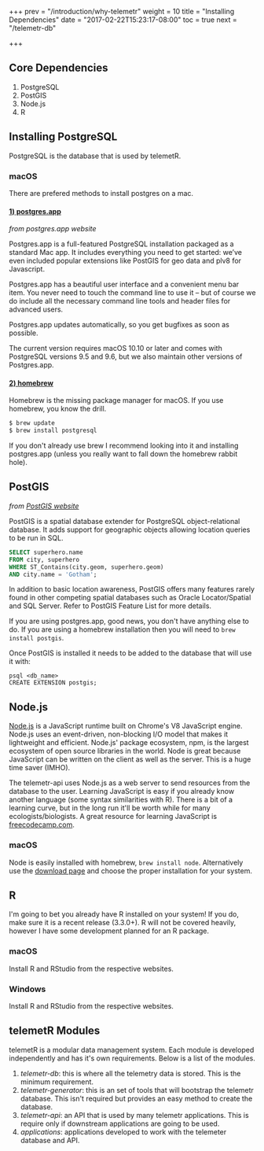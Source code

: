 +++
prev = "/introduction/why-telemetr"
weight = 10
title = "Installing Dependencies"
date = "2017-02-22T15:23:17-08:00"
toc = true
next = "/telemetr-db"

+++

## Core Dependencies

1. PostgreSQL
2. PostGIS
3. Node.js
4. R

## Installing PostgreSQL

PostgreSQL is the database that is used by telemetR.

### macOS

There are prefered methods to install postgres on a mac.

#### [1) postgres.app](https://postgresapp.com/)

*from postgres.app website*

Postgres.app is a full-featured PostgreSQL installation packaged as a standard Mac app. It includes everything you need to get started: we’ve even included popular extensions like PostGIS for geo data and plv8 for Javascript.

Postgres.app has a beautiful user interface and a convenient menu bar item. You never need to touch the command line to use it – but of course we do include all the necessary command line tools and header files for advanced users.

Postgres.app updates automatically, so you get bugfixes as soon as possible.

The current version requires macOS 10.10 or later and comes with PostgreSQL versions 9.5 and 9.6, but we also maintain other versions of Postgres.app.



#### [2) homebrew](https://brew.sh/)

Homebrew is the missing package manager for macOS. If you use homebrew, you know the drill.

``` bash
$ brew update
$ brew install postgresql
```

If you don't already use brew I recommend looking into it and installing postgres.app (unless you really want to fall down the homebrew rabbit hole).

## PostGIS

*from [PostGIS website](http://postgis.net/)*

PostGIS is a spatial database extender for PostgreSQL object-relational database. It adds support for geographic objects allowing location queries to be run in SQL.

``` sql
SELECT superhero.name
FROM city, superhero
WHERE ST_Contains(city.geom, superhero.geom)
AND city.name = 'Gotham';
```

In addition to basic location awareness, PostGIS offers many features rarely found in other competing spatial databases such as Oracle Locator/Spatial and SQL Server. Refer to PostGIS Feature List for more details.

If you are using postgres.app, good news, you don't have anything else to do. If you are using a homebrew installation then you will need to `brew install postgis`.

Once PostGIS is installed it needs to be added to the database that will use it with:

```
psql <db_name>
CREATE EXTENSION postgis;
```

## Node.js

[Node.js](nodejs.org) is a JavaScript runtime built on Chrome's V8 JavaScript engine. Node.js uses an event-driven, non-blocking I/O model that makes it lightweight and efficient. Node.js' package ecosystem, npm, is the largest ecosystem of open source libraries in the world. Node is great because JavaScript can be written on the client as well as the server. This is a huge time saver (IMHO).

The telemetr-api uses Node.js as a web server to send resources from the database to the user. Learning JavaScript is easy if you already know another language (some syntax similarities with R). There is a bit of a learning curve, but in the long run it'll be worth while for many ecologists/biologists. A great resource for learning JavaScript is [freecodecamp.com](freecodecamp.com).

### macOS

Node is easily installed with homebrew, `brew install node`. Alternatively use the [download page](https://nodejs.org/en/download/) and choose the proper installation for your system.

## R

I'm going to bet you already have R installed on your system! If you do, make sure it is a recent release (3.3.0+). R will not be covered heavily, however I have some development planned for an R package.

### macOS

Install R and RStudio from the respective websites.

### Windows

Install R and RStudio from the respective websites.

## telemetR Modules

telemetR is a modular data management system. Each module is developed independently and has it's own requirements. Below is a list of the modules.

1. *telemetr-db*: this is where all the telemetry data is stored. This is the minimum requirement.
2. *telemetr-generator*: this is an set of tools that will bootstrap the telemetr database. This isn't required but provides an easy method to create the database.
3. *telemetr-api*: an API that is used by many telemetr applications. This is require only if downstream applications are going to be used.
4. *applications*: applications developed to work with the telemeter database and API.
